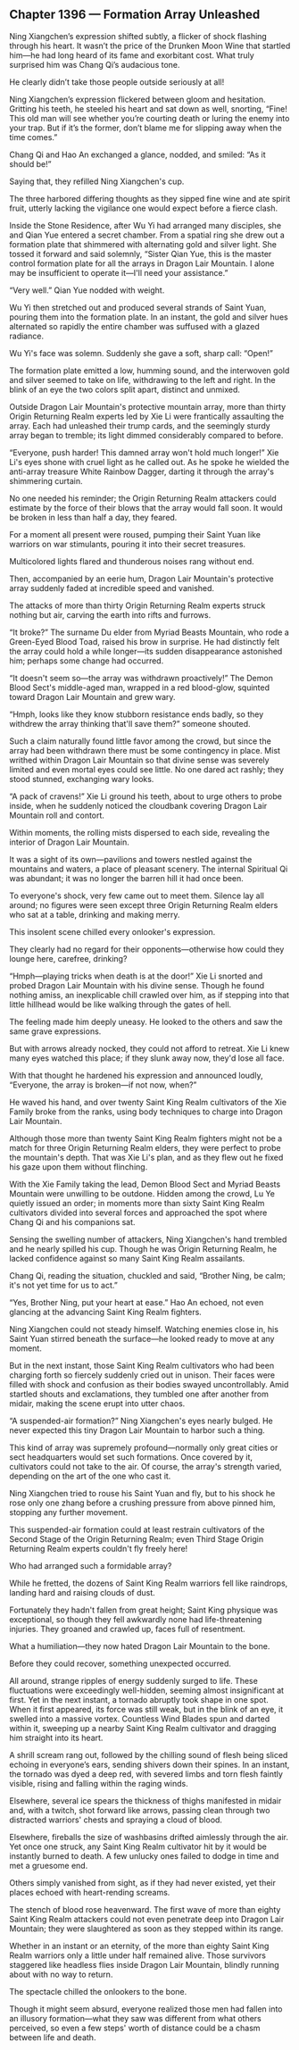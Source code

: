 ## Chapter 1396 — Formation Array Unleashed

Ning Xiangchen’s expression shifted subtly, a flicker of shock flashing through his heart. It wasn’t the price of the Drunken Moon Wine that startled him—he had long heard of its fame and exorbitant cost. What truly surprised him was Chang Qi’s audacious tone.

He clearly didn’t take those people outside seriously at all!

Ning Xiangchen’s expression flickered between gloom and hesitation. Gritting his teeth, he steeled his heart and sat down as well, snorting, “Fine! This old man will see whether you’re courting death or luring the enemy into your trap. But if it’s the former, don’t blame me for slipping away when the time comes.”

Chang Qi and Hao An exchanged a glance, nodded, and smiled: “As it should be!”

Saying that, they refilled Ning Xiangchen's cup.

The three harbored differing thoughts as they sipped fine wine and ate spirit fruit, utterly lacking the vigilance one would expect before a fierce clash.

Inside the Stone Residence, after Wu Yi had arranged many disciples, she and Qian Yue entered a secret chamber. From a spatial ring she drew out a formation plate that shimmered with alternating gold and silver light. She tossed it forward and said solemnly, “Sister Qian Yue, this is the master control formation plate for all the arrays in Dragon Lair Mountain. I alone may be insufficient to operate it—I'll need your assistance.”

“Very well.” Qian Yue nodded with weight.

Wu Yi then stretched out and produced several strands of Saint Yuan, pouring them into the formation plate. In an instant, the gold and silver hues alternated so rapidly the entire chamber was suffused with a glazed radiance.

Wu Yi's face was solemn. Suddenly she gave a soft, sharp call: “Open!”

The formation plate emitted a low, humming sound, and the interwoven gold and silver seemed to take on life, withdrawing to the left and right. In the blink of an eye the two colors split apart, distinct and unmixed.

Outside Dragon Lair Mountain's protective mountain array, more than thirty Origin Returning Realm experts led by Xie Li were frantically assaulting the array. Each had unleashed their trump cards, and the seemingly sturdy array began to tremble; its light dimmed considerably compared to before.

“Everyone, push harder! This damned array won't hold much longer!” Xie Li's eyes shone with cruel light as he called out. As he spoke he wielded the anti-array treasure White Rainbow Dagger, darting it through the array's shimmering curtain.

No one needed his reminder; the Origin Returning Realm attackers could estimate by the force of their blows that the array would fall soon. It would be broken in less than half a day, they feared.

For a moment all present were roused, pumping their Saint Yuan like warriors on war stimulants, pouring it into their secret treasures.

Multicolored lights flared and thunderous noises rang without end.

Then, accompanied by an eerie hum, Dragon Lair Mountain's protective array suddenly faded at incredible speed and vanished.

The attacks of more than thirty Origin Returning Realm experts struck nothing but air, carving the earth into rifts and furrows.

“It broke?” The surname Du elder from Myriad Beasts Mountain, who rode a Green-Eyed Blood Toad, raised his brow in surprise. He had distinctly felt the array could hold a while longer—its sudden disappearance astonished him; perhaps some change had occurred.

“It doesn't seem so—the array was withdrawn proactively!” The Demon Blood Sect's middle-aged man, wrapped in a red blood-glow, squinted toward Dragon Lair Mountain and grew wary.

“Hmph, looks like they know stubborn resistance ends badly, so they withdrew the array thinking that'll save them?” someone shouted.

Such a claim naturally found little favor among the crowd, but since the array had been withdrawn there must be some contingency in place. Mist writhed within Dragon Lair Mountain so that divine sense was severely limited and even mortal eyes could see little. No one dared act rashly; they stood stunned, exchanging wary looks.

“A pack of cravens!” Xie Li ground his teeth, about to urge others to probe inside, when he suddenly noticed the cloudbank covering Dragon Lair Mountain roll and contort.

Within moments, the rolling mists dispersed to each side, revealing the interior of Dragon Lair Mountain.

It was a sight of its own—pavilions and towers nestled against the mountains and waters, a place of pleasant scenery. The internal Spiritual Qi was abundant; it was no longer the barren hill it had once been.

To everyone's shock, very few came out to meet them. Silence lay all around; no figures were seen except three Origin Returning Realm elders who sat at a table, drinking and making merry.

This insolent scene chilled every onlooker's expression.

They clearly had no regard for their opponents—otherwise how could they lounge here, carefree, drinking?

“Hmph—playing tricks when death is at the door!” Xie Li snorted and probed Dragon Lair Mountain with his divine sense. Though he found nothing amiss, an inexplicable chill crawled over him, as if stepping into that little hillhead would be like walking through the gates of hell.

The feeling made him deeply uneasy. He looked to the others and saw the same grave expressions.

But with arrows already nocked, they could not afford to retreat. Xie Li knew many eyes watched this place; if they slunk away now, they'd lose all face.

With that thought he hardened his expression and announced loudly, “Everyone, the array is broken—if not now, when?”

He waved his hand, and over twenty Saint King Realm cultivators of the Xie Family broke from the ranks, using body techniques to charge into Dragon Lair Mountain.

Although those more than twenty Saint King Realm fighters might not be a match for three Origin Returning Realm elders, they were perfect to probe the mountain's depth. That was Xie Li's plan, and as they flew out he fixed his gaze upon them without flinching.

With the Xie Family taking the lead, Demon Blood Sect and Myriad Beasts Mountain were unwilling to be outdone. Hidden among the crowd, Lu Ye quietly issued an order; in moments more than sixty Saint King Realm cultivators divided into several forces and approached the spot where Chang Qi and his companions sat.

Sensing the swelling number of attackers, Ning Xiangchen's hand trembled and he nearly spilled his cup. Though he was Origin Returning Realm, he lacked confidence against so many Saint King Realm assailants.

Chang Qi, reading the situation, chuckled and said, “Brother Ning, be calm; it's not yet time for us to act.”

“Yes, Brother Ning, put your heart at ease.” Hao An echoed, not even glancing at the advancing Saint King Realm fighters.

Ning Xiangchen could not steady himself. Watching enemies close in, his Saint Yuan stirred beneath the surface—he looked ready to move at any moment.

But in the next instant, those Saint King Realm cultivators who had been charging forth so fiercely suddenly cried out in unison. Their faces were filled with shock and confusion as their bodies swayed uncontrollably. Amid startled shouts and exclamations, they tumbled one after another from midair, making the scene erupt into utter chaos.

“A suspended-air formation?” Ning Xiangchen's eyes nearly bulged. He never expected this tiny Dragon Lair Mountain to harbor such a thing.

This kind of array was supremely profound—normally only great cities or sect headquarters would set such formations. Once covered by it, cultivators could not take to the air. Of course, the array's strength varied, depending on the art of the one who cast it.

Ning Xiangchen tried to rouse his Saint Yuan and fly, but to his shock he rose only one zhang before a crushing pressure from above pinned him, stopping any further movement.

This suspended-air formation could at least restrain cultivators of the Second Stage of the Origin Returning Realm; even Third Stage Origin Returning Realm experts couldn't fly freely here!

Who had arranged such a formidable array?

While he fretted, the dozens of Saint King Realm warriors fell like raindrops, landing hard and raising clouds of dust.

Fortunately they hadn't fallen from great height; Saint King physique was exceptional, so though they fell awkwardly none had life-threatening injuries. They groaned and crawled up, faces full of resentment.

What a humiliation—they now hated Dragon Lair Mountain to the bone.

Before they could recover, something unexpected occurred.

All around, strange ripples of energy suddenly surged to life. These fluctuations were exceedingly well-hidden, seeming almost insignificant at first. Yet in the next instant, a tornado abruptly took shape in one spot. When it first appeared, its force was still weak, but in the blink of an eye, it swelled into a massive vortex. Countless Wind Blades spun and darted within it, sweeping up a nearby Saint King Realm cultivator and dragging him straight into its heart.

A shrill scream rang out, followed by the chilling sound of flesh being sliced echoing in everyone’s ears, sending shivers down their spines. In an instant, the tornado was dyed a deep red, with severed limbs and torn flesh faintly visible, rising and falling within the raging winds.

Elsewhere, several ice spears the thickness of thighs manifested in midair and, with a twitch, shot forward like arrows, passing clean through two distracted warriors' chests and spraying a cloud of blood.

Elsewhere, fireballs the size of washbasins drifted aimlessly through the air. Yet once one struck, any Saint King Realm cultivator hit by it would be instantly burned to death. A few unlucky ones failed to dodge in time and met a gruesome end.

Others simply vanished from sight, as if they had never existed, yet their places echoed with heart-rending screams.

The stench of blood rose heavenward. The first wave of more than eighty Saint King Realm attackers could not even penetrate deep into Dragon Lair Mountain; they were slaughtered as soon as they stepped within its range.

Whether in an instant or an eternity, of the more than eighty Saint King Realm warriors only a little under half remained alive. Those survivors staggered like headless flies inside Dragon Lair Mountain, blindly running about with no way to return.

The spectacle chilled the onlookers to the bone.

Though it might seem absurd, everyone realized those men had fallen into an illusory formation—what they saw was different from what others perceived, so even a few steps' worth of distance could be a chasm between life and death.